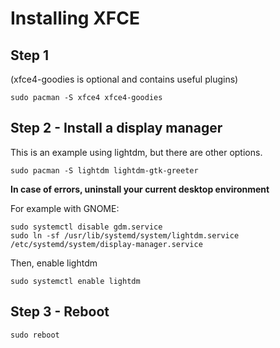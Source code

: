 # Installing XFCE
## Step 1
(xfce4-goodies is optional and contains useful plugins)

```sudo pacman -S xfce4 xfce4-goodies```
## Step 2 - Install a display manager
This is an example using lightdm, but there are other options.
```
sudo pacman -S lightdm lightdm-gtk-greeter
```
**In case of errors, uninstall your current desktop environment**

For example with GNOME:
```
sudo systemctl disable gdm.service
sudo ln -sf /usr/lib/systemd/system/lightdm.service /etc/systemd/system/display-manager.service
```
Then, enable lightdm
```
sudo systemctl enable lightdm
```

## Step 3 - Reboot
```
sudo reboot
```
